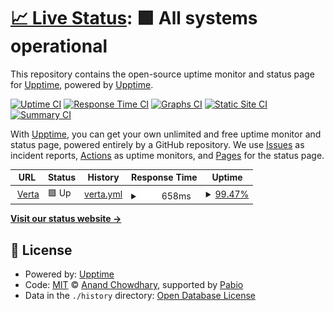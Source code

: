 # [📈 Live Status](https://upptime.github.io/upptime): <!--live status--> **🟩 All systems operational**

This repository contains the open-source uptime monitor and status page for [Upptime](https://upptime.js.org), powered by [Upptime](https://github.com/upptime/upptime).

[![Uptime CI](https://github.com/upptime/upptime/workflows/Uptime%20CI/badge.svg)](https://github.com/upptime/upptime/actions?query=workflow%3A%22Uptime+CI%22)
[![Response Time CI](https://github.com/upptime/upptime/workflows/Response%20Time%20CI/badge.svg)](https://github.com/upptime/upptime/actions?query=workflow%3A%22Response+Time+CI%22)
[![Graphs CI](https://github.com/upptime/upptime/workflows/Graphs%20CI/badge.svg)](https://github.com/upptime/upptime/actions?query=workflow%3A%22Graphs+CI%22)
[![Static Site CI](https://github.com/upptime/upptime/workflows/Static%20Site%20CI/badge.svg)](https://github.com/upptime/upptime/actions?query=workflow%3A%22Static+Site+CI%22)
[![Summary CI](https://github.com/upptime/upptime/workflows/Summary%20CI/badge.svg)](https://github.com/upptime/upptime/actions?query=workflow%3A%22Summary+CI%22)

With [Upptime](https://upptime.js.org), you can get your own unlimited and free uptime monitor and status page, powered entirely by a GitHub repository. We use [Issues](https://github.com/upptime/upptime/issues) as incident reports, [Actions](https://github.com/upptime/upptime/actions) as uptime monitors, and [Pages](https://upptime.github.io/upptime) for the status page.

<!--start: status pages-->
<!-- This summary is generated by Upptime (https://github.com/upptime/upptime) -->
<!-- Do not edit this manually, your changes will be overwritten -->
<!-- prettier-ignore -->
| URL | Status | History | Response Time | Uptime |
| --- | ------ | ------- | ------------- | ------ |
| <img alt="" src="https://icons.duckduckgo.com/ip3/vertastack.com.ico" height="13"> [Verta](https://vertastack.com) | 🟩 Up | [verta.yml](https://github.com/ngdimitrov/upptime/commits/HEAD/history/verta.yml) | <details><summary><img alt="Response time graph" src="./graphs/verta/response-time-week.png" height="20"> 658ms</summary><br><a href="https://upptime.github.io/upptime/history/verta"><img alt="Response time 658" src="https://img.shields.io/endpoint?url=https%3A%2F%2Fraw.githubusercontent.com%2Fngdimitrov%2Fupptime%2FHEAD%2Fapi%2Fverta%2Fresponse-time.json"></a><br><a href="https://upptime.github.io/upptime/history/verta"><img alt="24-hour response time 1007" src="https://img.shields.io/endpoint?url=https%3A%2F%2Fraw.githubusercontent.com%2Fngdimitrov%2Fupptime%2FHEAD%2Fapi%2Fverta%2Fresponse-time-day.json"></a><br><a href="https://upptime.github.io/upptime/history/verta"><img alt="7-day response time 658" src="https://img.shields.io/endpoint?url=https%3A%2F%2Fraw.githubusercontent.com%2Fngdimitrov%2Fupptime%2FHEAD%2Fapi%2Fverta%2Fresponse-time-week.json"></a><br><a href="https://upptime.github.io/upptime/history/verta"><img alt="30-day response time 658" src="https://img.shields.io/endpoint?url=https%3A%2F%2Fraw.githubusercontent.com%2Fngdimitrov%2Fupptime%2FHEAD%2Fapi%2Fverta%2Fresponse-time-month.json"></a><br><a href="https://upptime.github.io/upptime/history/verta"><img alt="1-year response time 658" src="https://img.shields.io/endpoint?url=https%3A%2F%2Fraw.githubusercontent.com%2Fngdimitrov%2Fupptime%2FHEAD%2Fapi%2Fverta%2Fresponse-time-year.json"></a></details> | <details><summary><a href="https://upptime.github.io/upptime/history/verta">99.47%</a></summary><a href="https://upptime.github.io/upptime/history/verta"><img alt="All-time uptime 99.47%" src="https://img.shields.io/endpoint?url=https%3A%2F%2Fraw.githubusercontent.com%2Fngdimitrov%2Fupptime%2FHEAD%2Fapi%2Fverta%2Fuptime.json"></a><br><a href="https://upptime.github.io/upptime/history/verta"><img alt="24-hour uptime 100.00%" src="https://img.shields.io/endpoint?url=https%3A%2F%2Fraw.githubusercontent.com%2Fngdimitrov%2Fupptime%2FHEAD%2Fapi%2Fverta%2Fuptime-day.json"></a><br><a href="https://upptime.github.io/upptime/history/verta"><img alt="7-day uptime 99.47%" src="https://img.shields.io/endpoint?url=https%3A%2F%2Fraw.githubusercontent.com%2Fngdimitrov%2Fupptime%2FHEAD%2Fapi%2Fverta%2Fuptime-week.json"></a><br><a href="https://upptime.github.io/upptime/history/verta"><img alt="30-day uptime 99.47%" src="https://img.shields.io/endpoint?url=https%3A%2F%2Fraw.githubusercontent.com%2Fngdimitrov%2Fupptime%2FHEAD%2Fapi%2Fverta%2Fuptime-month.json"></a><br><a href="https://upptime.github.io/upptime/history/verta"><img alt="1-year uptime 99.47%" src="https://img.shields.io/endpoint?url=https%3A%2F%2Fraw.githubusercontent.com%2Fngdimitrov%2Fupptime%2FHEAD%2Fapi%2Fverta%2Fuptime-year.json"></a></details>

<!--end: status pages-->

[**Visit our status website →**](https://upptime.github.io/upptime)

## 📄 License

- Powered by: [Upptime](https://github.com/upptime/upptime)
- Code: [MIT](./LICENSE) © [Anand Chowdhary](https://anandchowdhary.com), supported by [Pabio](https://pabio.com)
- Data in the `./history` directory: [Open Database License](https://opendatacommons.org/licenses/odbl/1-0/)
